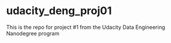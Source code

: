 # udacity_deng_proj01
This is the repo for project #1 from the Udacity Data Engineering Nanodegree program
